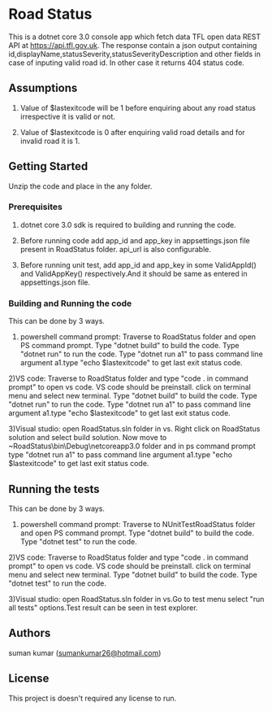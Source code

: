 # Road Status

This is a dotnet core 3.0 console app which fetch data TFL open data REST API at https://api.tfl.gov.uk. The response contain a json output containing id,displayName,statusSeverity,statusSeverityDescription and other fields in case of inputing valid road id. In other case it returns 404 status code.

## Assumptions

1. Value of $lastexitcode will be 1 before enquiring about any road status irrespective it is valid or not.

2. Value of $lastexitcode is 0 after enquiring valid road details and for invalid road it is 1.

## Getting Started

Unzip the code and place in the any folder.

### Prerequisites

1. dotnet core 3.0 sdk is required to building and running the code.

2. Before running code add app_id  and app_key in appsettings.json file present in RoadStatus folder. api_url is also configurable. 

3. Before running unit test, add app_id  and app_key in some ValidAppId() and ValidAppKey() respectively.And it should be same as entered in appsettings.json file.


### Building and Running the code

This can be done by 3 ways.

1) powershell command prompt: Traverse to RoadStatus folder and open PS command prompt. Type "dotnet build" to build the code. Type "dotnet run" to run the code. Type "dotnet run a1" to pass command line argument a1.type "echo $lastexitcode" to get last exit status code.

2)VS code: Traverse to RoadStatus folder and type "code . in command prompt" to open vs code. VS code should be preinstall. click on terminal menu and select new terminal. Type "dotnet build" to build the code. Type "dotnet run" to run the code. Type "dotnet run a1" to pass command line argument a1.type "echo $lastexitcode" to get last exit status code.

3)Visual studio: open RoadStatus.sln folder in vs. Right click on RoadStatus solution and select build solution. Now move to ~RoadStatus\bin\Debug\netcoreapp3.0 folder and in ps command prompt type "dotnet run a1" to pass command line argument a1.type "echo $lastexitcode" to get last exit status code.

## Running the tests

This can be done by 3 ways.

1) powershell command prompt: Traverse to NUnitTestRoadStatus folder and open PS command prompt. Type "dotnet build" to build the code. Type "dotnet test" to run the code. 

2)VS code: Traverse to RoadStatus folder and type "code . in command prompt" to open vs code. VS code should be preinstall. click on terminal menu and select new terminal. Type "dotnet build" to build the code. Type "dotnet test" to run the code.

3)Visual studio: open RoadStatus.sln folder in vs.Go to test menu select "run all tests" options.Test result can be seen in test explorer.


## Authors

suman kumar (sumankumar26@hotmail.com)

## License

This project is doesn't required any license to run.


